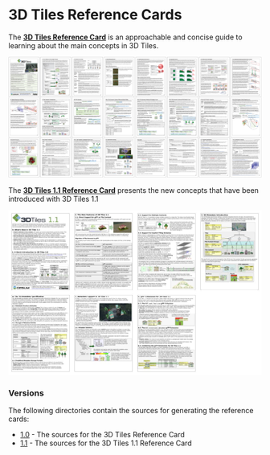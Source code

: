 # 3D Tiles Reference Cards

The [**3D Tiles Reference Card**](../3d-tiles-reference-card.pdf) is an approachable and concise guide to learning about the main concepts in 3D Tiles.

[![Reference Card pages](../figures/3d-tiles-reference-card-single-layout-8x3.jpg)](../3d-tiles-reference-card.pdf)

The [**3D Tiles 1.1 Reference Card**](../3d-tiles-reference-card-1.1.pdf) presents the new concepts that have been introduced with 3D Tiles 1.1

[![Reference Card 1.1 pages](../figures/3d-tiles-reference-card-1.1-single-layout-4x2.jpg)](../3d-tiles-reference-card-1.1.pdf)

### Versions

The following directories contain the sources for generating the reference cards:

- [1.0](1.0) - The sources for the 3D Tiles Reference Card
- [1.1](1.1) - The sources for the 3D Tiles 1.1 Reference Card

